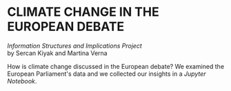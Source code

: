 # CLIMATE CHANGE IN THE EUROPEAN DEBATE 
_Information Structures and Implications Project_ <br>
by Sercan Kiyak and Martina Verna


How is climate change discussed in the European debate?
We examined the European Parliament's data and we collected our insights in a *Jupyter Notebook*.
